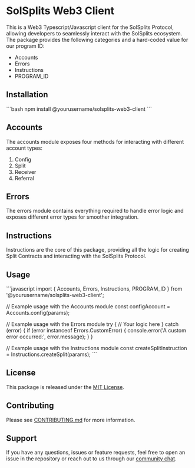 # SolSplits Web3 Client

This is a Web3 Typescript/Javascript client for the SolSplits Protocol, allowing developers to seamlessly interact with the SolSplits ecosystem. The package provides the following categories and a hard-coded value for our program ID:

- Accounts
- Errors
- Instructions
- PROGRAM_ID

## Installation

\```bash
npm install @yourusername/solsplits-web3-client
\```

## Accounts

The accounts module exposes four methods for interacting with different account types:

1. Config
2. Split
3. Receiver
4. Referral

## Errors

The errors module contains everything required to handle error logic and exposes different error types for smoother integration.

## Instructions

Instructions are the core of this package, providing all the logic for creating Split Contracts and interacting with the SolSplits Protocol.

## Usage

\```javascript
import { Accounts, Errors, Instructions, PROGRAM_ID } from '@yourusername/solsplits-web3-client';

// Example usage with the Accounts module
const configAccount = Accounts.config(params);

// Example usage with the Errors module
try {
  // Your logic here
} catch (error) {
  if (error instanceof Errors.CustomError) {
    console.error('A custom error occurred:', error.message);
  }
}

// Example usage with the Instructions module
const createSplitInstruction = Instructions.createSplit(params);
\```

## License

This package is released under the [MIT License](LICENSE).

## Contributing

Please see [CONTRIBUTING.md](CONTRIBUTING.md) for more information.

## Support

If you have any questions, issues or feature requests, feel free to open an issue in the repository or reach out to us through our [community chat](https://discord.gg/your_discord_invite_link).
